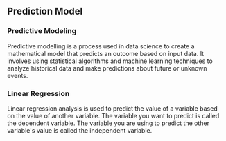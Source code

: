 ## Prediction Model
### Predictive Modeling
Predictive modelling is a process used in data science to create a mathematical model that predicts an outcome based on input data. It involves using statistical algorithms and machine learning techniques to analyze historical data and make predictions about future or unknown events.
<br>
### Linear Regression
Linear regression analysis is used to predict the value of a variable based on the value of another variable. The variable you want to predict is called the dependent variable. The variable you are using to predict the other variable's value is called the independent variable.
